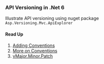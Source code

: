 ### API Versioning in .Net 6
Illustrate API versioning using nuget package `Asp.Versioning.Mvc.ApiExplorer`

#### Read Up
1. [Adding Conventions](https://github.com/dotnet/aspnet-api-versioning/issues/929)
2. [More on Conventions](https://github.com/dotnet/aspnet-api-versioning/wiki/API-Version-Conventions#version-by-namespace-convention)
3. [vMajor.Minor.Patch](https://code-maze.com/aspnetcore-api-versioning/#:~:text=as%20%E2%80%9C%E2%80%98v%E2%80%99major%5B.minor%5D%5B%2Dstatus%5D%E2%80%9D.)
